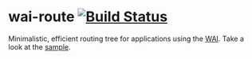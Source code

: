 wai-route [![Build Status](https://travis-ci.org/romanb/wai-route.svg)](https://travis-ci.org/romanb/wai-route)
========

Minimalistic, efficient routing tree for applications using the [WAI](https://github.com/yesodweb/wai). Take a look at the [sample](https://github.com/romanb/wai-route/blob/master/sample/Main.hs).
